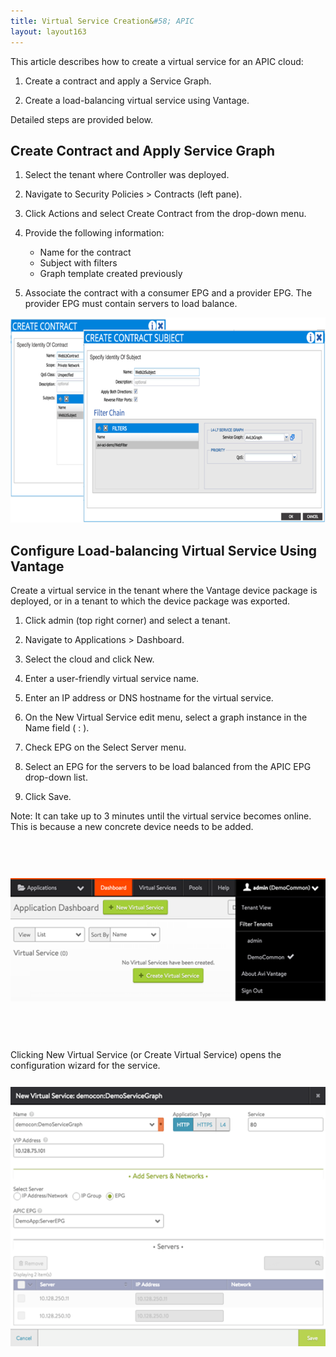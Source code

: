```yaml
---
title: Virtual Service Creation&#58; APIC
layout: layout163
---
```

This article describes how to create a virtual service for an APIC cloud:
<ol> 
 <li> <p>Create a contract and apply a Service Graph.</p> </li> 
 <li> <p>Create a load-balancing virtual service using Vantage.</p> </li> 
</ol> 

Detailed steps are provided below.

## Create Contract and Apply Service Graph

<ol> 
 <li> <p>Select the tenant where Controller was deployed.</p> </li> 
 <li> <p>Navigate to Security Policies &gt; Contracts (left pane).</p> </li> 
 <li> <p>Click Actions and select Create Contract from the drop-down menu.</p> </li> 
 <li> <p>Provide the following information:</p> 
  <ul> 
   <li>Name for the contract</li> 
   <li>Subject with filters</li> 
   <li>Graph template created previously</li> 
  </ul> </li> 
 <li> <p>Associate the contract with a consumer EPG and a provider EPG. The provider EPG must contain servers to load balance.</p> </li> 
</ol> 

<a href="img/vs-create-apic1.png"><img src="img/vs-create-apic1.png" alt="vs-create-apic1" width="691" height="328" class="alignnone size-full wp-image-3923"></a>

## Configure Load-balancing Virtual Service Using Vantage

Create a virtual service in the tenant where the Vantage device package is deployed, or in a tenant to which the device package was exported.
<ol> 
 <li> <p>Click admin (top right corner) and select a tenant.</p> </li> 
 <li> <p>Navigate to Applications &gt; Dashboard.</p> </li> 
 <li> <p>Select the cloud and click New.</p> </li> 
 <li> <p>Enter a user-friendly virtual service name.</p> </li> 
 <li> <p>Enter an IP address or DNS hostname for the virtual service.</p> </li> 
 <li> <p>On the New Virtual Service edit menu, select a graph instance in the Name field (<em> 
    <contract name></contract></em>:<em> 
    <graph name></graph></em>).</p> </li> 
 <li> <p>Check EPG on the Select Server menu.</p> </li> 
 <li> <p>Select an EPG for the servers to be load balanced from the APIC EPG drop-down list.</p> </li> 
 <li> <p>Click Save.</p> </li> 
</ol> 

Note: It can take up to 3 minutes until the virtual service becomes online. This is because a new concrete device needs to be added.

<a href="img/vs-create-apic2.png"><img src="img/vs-create-apic2.png" alt="vs-create-apic2" width="528" height="197" vspace="60" class="alignnone size-full wp-image-3924"></a>

Clicking New Virtual Service (or Create Virtual Service) opens the configuration wizard for the service.

<a href="img/vs-create-apic3.png"><img src="img/vs-create-apic3.png" alt="vs-create-apic3" width="528" height="415" vspace="12" class="alignnone size-medium wp-image-3925"></a>
